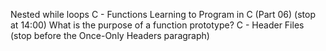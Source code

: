 Nested while loops
C - Functions
Learning to Program in C (Part 06) (stop at 14:00)
What is the purpose of a function prototype?
C - Header Files (stop before the Once-Only Headers paragraph)
